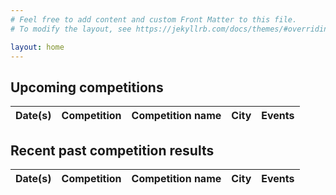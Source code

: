 ```yaml
---
# Feel free to add content and custom Front Matter to this file.
# To modify the layout, see https://jekyllrb.com/docs/themes/#overriding-theme-defaults

layout: home
---
```


<h2>Upcoming competitions</h2>
<table>
	<thead>
		<tr>
			<th>Date(s)</th>
			<th class="mobile-name-column">Competition</th>
			<th class="name-column">Competition name</th>
			<th class="city-column">City</th>
			<th>Events</th>
		</tr>
	</thead>
	<tbody id="future-competitions"></tbody>
</table>

<h2>Recent past competition results</h2>
<table>
	<thead>
		<tr>
			<th>Date(s)</th>
			<th class="mobile-name-column">Competition</th>
			<th class="name-column">Competition name</th>
			<th class="city-column">City</th>
			<th>Events</th>
		</tr>
	</thead>
	<tbody id="past-competitions"></tbody>
</table>
